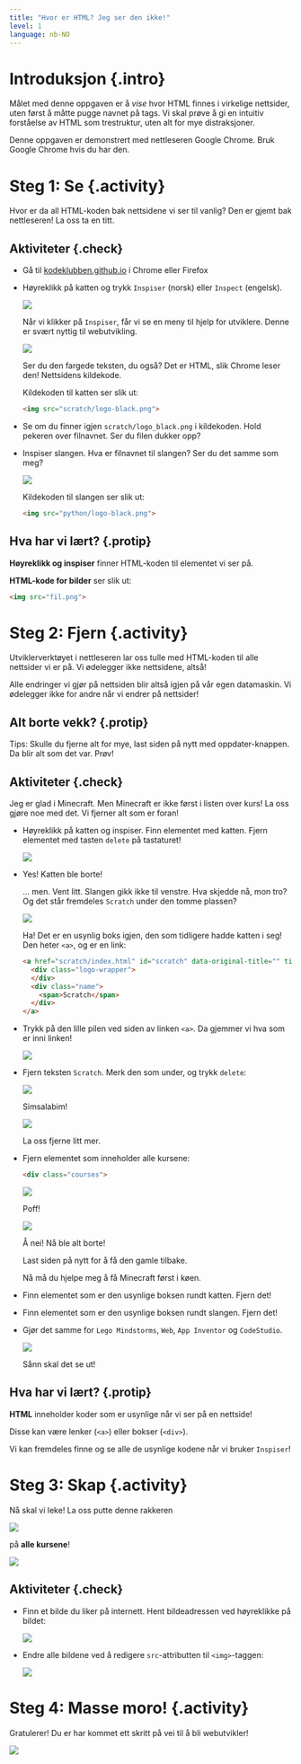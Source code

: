 ```yaml
---
title: "Hvor er HTML? Jeg ser den ikke!"
level: 1
language: nb-NO
---
```


# Introduksjon {.intro}

Målet med denne oppgaven er å _vise_ hvor HTML finnes i virkelige nettsider, uten først å måtte pugge navnet på tags. Vi skal prøve å gi en intuitiv forståelse av HTML som trestruktur, uten alt for mye distraksjoner.

Denne oppgaven er demonstrert med nettleseren Google Chrome. Bruk Google Chrome hvis du har den.

# Steg 1: Se {.activity}

Hvor er da all HTML-koden bak nettsidene vi ser til vanlig? Den er gjemt bak nettleseren! La oss ta en titt.

## Aktiviteter {.check}

- Gå til [kodeklubben.github.io](http://kodeklubben.github.io) i Chrome eller Firefox
- Høyreklikk på katten og trykk `Inspiser` (norsk) eller `Inspect` (engelsk).

  ![](inspiser_katten.png)

  Når vi klikker på `Inspiser`, får vi se en meny til hjelp for utviklere. Denne er svært nyttig til webutvikling.

  ![](kattens_kildekode.png)

  Ser du den fargede teksten, du også? Det er HTML, slik Chrome leser den! Nettsidens kildekode.

  Kildekoden til katten ser slik ut:

  ```html
  <img src="scratch/logo-black.png">
  ```

- Se om du finner igjen `scratch/logo_black.png` i kildekoden. Hold pekeren over filnavnet. Ser du filen dukker opp?

- Inspiser slangen. Hva er filnavnet til slangen? Ser du det samme som meg?

  ![](slangens_kildekode.png)

  Kildekoden til slangen ser slik ut:

  ```html
  <img src="python/logo-black.png">
  ```

## Hva har vi lært? {.protip}

**Høyreklikk og inspiser** finner HTML-koden til elementet vi ser på.

**HTML-kode for bilder** ser slik ut:
```html
<img src="fil.png">
```

# Steg 2: Fjern {.activity}

Utviklerverktøyet i nettleseren lar oss tulle med HTML-koden til alle nettsider vi er på. Vi ødelegger ikke nettsidene, altså!

Alle endringer vi gjør på nettsiden blir altså igjen på vår egen datamaskin. Vi ødelegger ikke for andre når vi endrer på nettsider!

## Alt borte vekk? {.protip}

Tips: Skulle du fjerne alt for mye, last siden på nytt med oppdater-knappen. Da blir alt som det var. Prøv!

## Aktiviteter {.check}

Jeg er glad i Minecraft. Men Minecraft er ikke først i listen over kurs! La oss gjøre noe med det. Vi fjerner alt som er foran!

- Høyreklikk på katten og inspiser. Finn elementet med katten. Fjern elementet med tasten `delete` på tastaturet!

  ![](katten_er_borte.png)

- Yes! Katten ble borte!

  ... men. Vent litt. Slangen gikk ikke til venstre. Hva skjedde nå, mon tro? Og det står fremdeles `Scratch` under den tomme plassen?

  ![](kattens_usynlige_boks.png)

  Ha! Det er en usynlig boks igjen, den som tidligere hadde katten i seg! Den heter `<a>`, og er en link:

  ```html
  <a href="scratch/index.html" id="scratch" data-original-title="" title="" aria-describedby="popover162945">
    <div class="logo-wrapper">
    </div>
    <div class="name">
      <span>Scratch</span>
    </div>
  </a>
  ```

- Trykk på den lille pilen ved siden av linken  `<a>`. Da gjemmer vi hva som er inni linken!

  ![](liten_a.png)

- Fjern teksten `Scratch`. Merk den som under, og trykk `delete`:

  ![](teksten_scratch.png)

  Simsalabim!

  ![](simsalabim.png)

  La oss fjerne litt mer.

- Fjern elementet som inneholder alle kursene:
  ```html
  <div class="courses">
  ```

  ![](class_courses.png)

  Poff!

  ![](alt_borte.png)

  Å nei! Nå ble alt borte!

  Last siden på nytt for å få den gamle tilbake.

  Nå må du hjelpe meg å få Minecraft først i køen.

- Finn elementet som er den usynlige boksen rundt katten. Fjern det!

- Finn elementet som er den usynlige boksen rundt slangen. Fjern det!

- Gjør det samme for `Lego Mindstorms`, `Web`, `App Inventor` og `CodeStudio`.

  ![](minecraft_yay.png)

  Sånn skal det se ut!

## Hva har vi lært? {.protip}

**HTML** inneholder koder som er usynlige når vi ser på en nettside!

Disse kan være lenker (`<a>`) eller bokser (`<div>`).

Vi kan fremdeles finne og se alle de usynlige kodene når vi bruker `Inspiser`!

# Steg 3: Skap {.activity}

Nå skal vi leke! La oss putte denne rakkeren

![](schnauzer.jpg)

på **alle kursene**!

![](schnauzere.png)

## Aktiviteter {.check}

- Finn et bilde du liker på internett. Hent bildeadressen ved høyreklikke på bildet:

  ![](bildeadresse.png)

- Endre alle bildene ved å redigere `src`-attributten til `<img>`-taggen:

  ![](ny_og_bedre_src.png)

# Steg 4: Masse moro! {.activity}

Gratulerer! Du er har kommet ett skritt på vei til å bli webutvikler!

![](schnauzer_web_developer.jpg)
